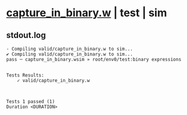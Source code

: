 # [capture_in_binary.w](../../../../examples/tests/valid/capture_in_binary.w) | test | sim

## stdout.log
```log
- Compiling valid/capture_in_binary.w to sim...
✔ Compiling valid/capture_in_binary.w to sim...
pass ─ capture_in_binary.wsim » root/env0/test:binary expressions
 

Tests Results:
    ✓ valid/capture_in_binary.w



Tests 1 passed (1) 
Duration <DURATION>

```

